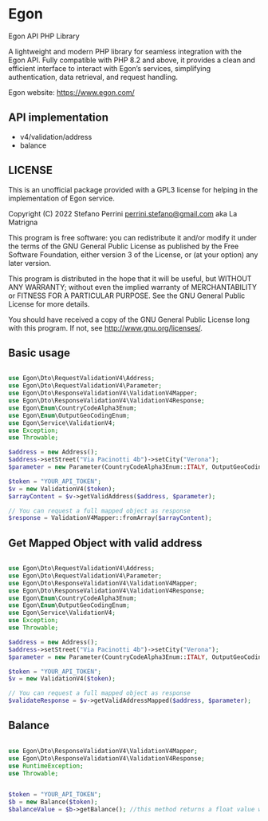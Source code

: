 # Egon
Egon API PHP Library

A lightweight and modern PHP library for seamless integration with the Egon API. Fully compatible with PHP 8.2 and above, it provides a clean and efficient interface to interact with Egon’s services, simplifying authentication, data retrieval, and request handling.

Egon website: https://www.egon.com/

## API implementation
 - v4/validation/address 
 - balance

## LICENSE

This is an unofficial package provided with a GPL3 license for helping in the implementation of Egon service.

Copyright (C) 2022 Stefano Perrini <perrini.stefano@gmail.com> aka La Matrigna

This program is free software: you can redistribute it and/or modify
it under the terms of the GNU General Public License as published by
the Free Software Foundation, either version 3 of the License, or
(at your option) any later version.
 
This program is distributed in the hope that it will be useful,
but WITHOUT ANY WARRANTY; without even the implied warranty of
MERCHANTABILITY or FITNESS FOR A PARTICULAR PURPOSE.  See the
GNU General Public License for more details.
 
You should have received a copy of the GNU General Public License
long with this program.  If not, see <http://www.gnu.org/licenses/>.


## Basic usage

```php

use Egon\Dto\RequestValidationV4\Address;
use Egon\Dto\RequestValidationV4\Parameter;
use Egon\Dto\ResponseValidationV4\ValidationV4Mapper;
use Egon\Dto\ResponseValidationV4\ValidationV4Response;
use Egon\Enum\CountryCodeAlpha3Enum;
use Egon\Enum\OutputGeoCodingEnum;
use Egon\Service\ValidationV4;
use Exception;
use Throwable;

$address = new Address();
$address->setStreet("Via Pacinotti 4b")->setCity("Verona");
$parameter = new Parameter(CountryCodeAlpha3Enum::ITALY, OutputGeoCodingEnum::GEOCODING_ON);

$token = "YOUR_API_TOKEN";
$v = new ValidationV4($token);
$arrayContent = $v->getValidAddress($address, $parameter);

// You can request a full mapped object as response
$response = ValidationV4Mapper::fromArray($arrayContent);
```

## Get Mapped Object with valid address

```php

use Egon\Dto\RequestValidationV4\Address;
use Egon\Dto\RequestValidationV4\Parameter;
use Egon\Dto\ResponseValidationV4\ValidationV4Mapper;
use Egon\Dto\ResponseValidationV4\ValidationV4Response;
use Egon\Enum\CountryCodeAlpha3Enum;
use Egon\Enum\OutputGeoCodingEnum;
use Egon\Service\ValidationV4;
use Exception;
use Throwable;

$address = new Address();
$address->setStreet("Via Pacinotti 4b")->setCity("Verona");
$parameter = new Parameter(CountryCodeAlpha3Enum::ITALY, OutputGeoCodingEnum::GEOCODING_ON);

$token = "YOUR_API_TOKEN";
$v = new ValidationV4($token);

// You can request a full mapped object as response
$validateResponse = $v->getValidAddressMapped($address, $parameter);

```

## Balance

```php

use Egon\Dto\ResponseValidationV4\ValidationV4Mapper;
use Egon\Dto\ResponseValidationV4\ValidationV4Response;
use RuntimeException;
use Throwable;


$token = "YOUR_API_TOKEN";
$b = new Balance($token);
$balanceValue = $b->getBalance(); //this method returns a float value with number of credits

```
